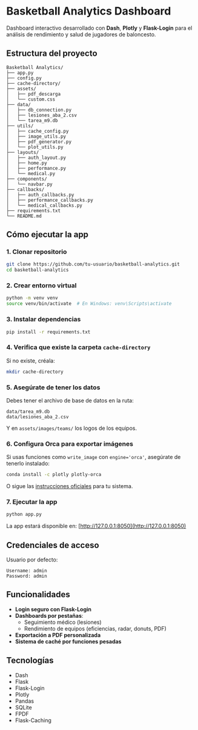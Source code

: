 
# Basketball Analytics Dashboard

Dashboard interactivo desarrollado con **Dash**, **Plotly** y **Flask-Login** para el análisis de rendimiento y salud de jugadores de baloncesto.

## Estructura del proyecto

```
Basketball Analytics/
├── app.py
├── config.py
├── cache-directory/
├── assets/
│   ├── pdf_descarga
│   └── custom.css
├── data/
│   ├── db_connection.py
│   ├── lesiones_aba_2.csv
│   └── tarea_m9.db
├── utils/
│   ├── cache_config.py
│   ├── image_utils.py
│   ├── pdf_generator.py
│   └── plot_utils.py
├── layouts/
│   ├── auth_layout.py
│   ├── home.py
│   ├── performance.py
│   └── medical.py
├── components/
│   └── navbar.py
├── callbacks/
│   ├── auth_callbacks.py
│   ├── performance_callbacks.py
│   └── medical_callbacks.py
├── requirements.txt
└── README.md
```

## Cómo ejecutar la app

### 1. Clonar repositorio

```bash
git clone https://github.com/tu-usuario/basketball-analytics.git
cd basketball-analytics
```

### 2. Crear entorno virtual

```bash
python -m venv venv
source venv/bin/activate  # En Windows: venv\Scripts\activate
```

### 3. Instalar dependencias

```bash
pip install -r requirements.txt
```

### 4. Verifica que existe la carpeta `cache-directory`

Si no existe, créala:

```bash
mkdir cache-directory
```

### 5. Asegúrate de tener los datos

Debes tener el archivo de base de datos en la ruta:

```
data/tarea_m9.db
data/lesiones_aba_2.csv
```

Y en `assets/images/teams/` los logos de los equipos.

### 6. Configura Orca para exportar imágenes

Si usas funciones como `write_image` con `engine='orca'`, asegúrate de tenerlo instalado:

```bash
conda install -c plotly plotly-orca
```

O sigue las [instrucciones oficiales](https://github.com/plotly/orca) para tu sistema.

### 7. Ejecutar la app

```bash
python app.py
```

La app estará disponible en: [http://127.0.0.1:8050](http://127.0.0.1:8050)

## Credenciales de acceso

Usuario por defecto:

```
Username: admin
Password: admin
```

## Funcionalidades

- **Login seguro con Flask-Login**
- **Dashboards por pestañas**:
  - Seguimiento médico (lesiones)
  - Rendimiento de equipos (eficiencias, radar, donuts, PDF)
- **Exportación a PDF personalizada**
- **Sistema de caché por funciones pesadas**

## Tecnologías

- Dash
- Flask
- Flask-Login
- Plotly
- Pandas
- SQLite
- FPDF
- Flask-Caching
